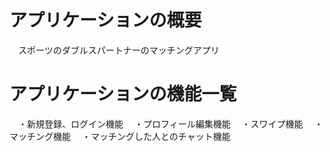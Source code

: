# アプリケーションの概要
　スポーツのダブルスパートナーのマッチングアプリ

# アプリケーションの機能一覧
　・新規登録、ログイン機能
　・プロフィール編集機能
　・スワイプ機能
　・マッチング機能
　・マッチングした人とのチャット機能
